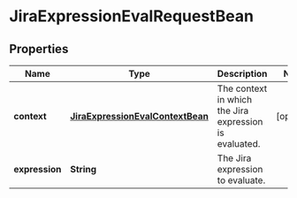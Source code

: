 

# JiraExpressionEvalRequestBean


## Properties

| Name | Type | Description | Notes |
|------------ | ------------- | ------------- | -------------|
|**context** | [**JiraExpressionEvalContextBean**](JiraExpressionEvalContextBean.md) | The context in which the Jira expression is evaluated. |  [optional] |
|**expression** | **String** | The Jira expression to evaluate. |  |



